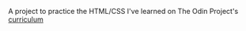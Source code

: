 A project to practice the HTML/CSS I've learned on The Odin Project's [curriculum](http://www.theodinproject.com/courses/web-development-101/lessons/html-css)